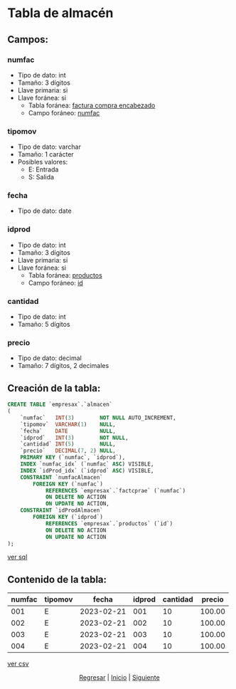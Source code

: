 # Tabla de almacén
## Campos:
### numfac
* Tipo de dato: int
* Tamaño: 3 dígitos
* Llave primaria: si
* Llave foránea: si
    * Tabla foránea: [factura compra encabezado](./06%20Factura%20Compra%20Encabezado.md)
    * Campo foráneo: [numfac](./06%20Factura%20Compra%20Encabezado.md#numfac)

### tipomov
* Tipo de dato: varchar
* Tamaño: 1 carácter
* Posibles valores:
    * E: Entrada
    * S: Salida

### fecha
* Tipo de dato: date

### idprod
* Tipo de dato: int
* Tamaño: 3 dígitos
* Llave primaria: si
* Llave foránea: si
    * Tabla foránea: [productos](./02%20Productos.md)
    * Campo foráneo: [id](./02%20Productos.md#id)

### cantidad
* Tipo de dato: int
* Tamaño: 5 dígitos

### precio
* Tipo de dato: decimal
* Tamaño: 7 dígitos, 2 decimales

## Creación de la tabla:
``` sql
CREATE TABLE `empresax`.`almacen`
(
    `numfac`   INT(3)        NOT NULL AUTO_INCREMENT,
    `tipomov`  VARCHAR(1)    NULL,
    `fecha`    DATE          NULL,
    `idprod`   INT(3)        NOT NULL,
    `cantidad` INT(5)        NULL,
    `precio`   DECIMAL(7, 2) NULL,
    PRIMARY KEY (`numfac`, `idprod`),
    INDEX `numfac_idx` (`numfac` ASC) VISIBLE,
    INDEX `idProd_idx` (`idprod` ASC) VISIBLE,
    CONSTRAINT `numfacAlmacen`
        FOREIGN KEY (`numfac`)
            REFERENCES `empresax`.`factcprae` (`numfac`)
            ON DELETE NO ACTION
            ON UPDATE NO ACTION,
    CONSTRAINT `idProdAlmacen`
        FOREIGN KEY (`idprod`)
            REFERENCES `empresax`.`productos` (`id`)
            ON DELETE NO ACTION
            ON UPDATE NO ACTION
);
```
[ver sql](./sql/05%20Almacen.sql)

## Contenido de la tabla:
| numfac | tipomov | fecha      | idprod | cantidad | precio |
|--------|---------|------------|--------|----------|--------|
| 001    | E       | 2023-02-21 | 001    | 10       | 100.00 |
| 002    | E       | 2023-02-21 | 002    | 10       | 100.00 |
| 003    | E       | 2023-02-21 | 003    | 10       | 100.00 |
| 004    | E       | 2023-02-21 | 004    | 10       | 100.00 |
[ver csv](./csv/05%20Almacen.csv)

<p align="center">
    <a href="./04 Proveedores.md">Regresar</a> |
    <a href="../README.md">Inicio</a> |
    <a href="./06 Factura Compra Encabezado.md">Siguiente</a>
</p>